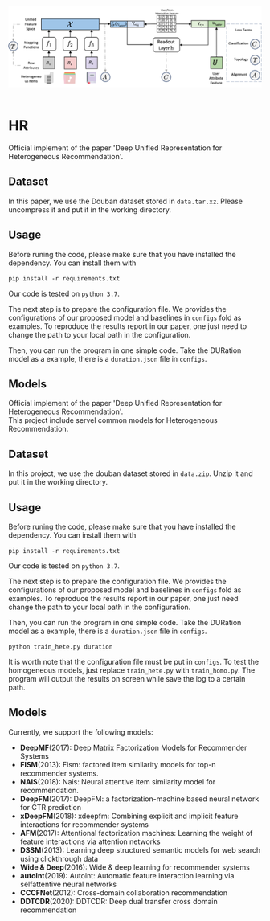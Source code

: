 <p align="center">
  <img src="framework.png" width="800">
  <br />
  <br />
</p>   

# HR  

Official implement of the paper 'Deep Unified Representation for Heterogeneous Recommendation'.  

## Dataset
In this paper, we use the Douban dataset stored in `data.tar.xz`. 
Please uncompress it and put it in the working directory.  

## Usage 


Before runing the code, please make sure that you have installed the dependency. You can install them with 
```
pip install -r requirements.txt 
``` 
Our code is tested on `python 3.7`.  

The next step is to prepare the configuration file. We provides the configurations of our proposed model and baselines in `configs` fold as examples. To reproduce the results report in our paper, one just need to change the path to your local path in the configuration.     

Then, you can run the program in one simple code. Take the DURation model as a example, there is a `duration.json` file in `configs`.  

## Models 

Official implement of the paper 'Deep Unified Representation for Heterogeneous Recommendation'.  
This project include servel common models for Heterogeneous Recommendation.   

## Dataset
In this project, we use the douban dataset stored in `data.zip`. Unzip it and put it in the working directory.  

## Usage 


Before runing the code, please make sure that you have installed the dependency. You can install them with 
```
pip install -r requirements.txt 
``` 
Our code is tested on `python 3.7`.  

The next step is to prepare the configuration file. We provides the configurations of our proposed model and baselines in `configs` fold as examples. To reproduce the results report in our paper, one just need  change the path to your local path in the configuration.     

Then, you can run the program in one simple code. Take the DURation model as a example, there is a `duration.json` file in `configs`.  

```
python train_hete.py duration
```

It is worth note that the configuration file must be put in `configs`. To test the homogeneous models, just replace `train_hete.py` with `train_homo.py`. The program will output the results on screen while save the log to a certain path.  

## Models

Currently, we support the following models:

+ **DeepMF**(2017): Deep Matrix Factorization Models for Recommender Systems
+ **FISM**(2013): Fism: factored item similarity models for top-n recommender systems.
+ **NAIS**(2018): Nais: Neural attentive item similarity model for recommendation. 
+ **DeepFM**(2017): DeepFM: a factorization-machine based neural network for CTR prediction
+ **xDeepFM**(2018): xdeepfm: Combining explicit and implicit feature interactions for recommender systems
+ **AFM**(2017): Attentional factorization machines: Learning the weight of feature interactions via attention networks
+ **DSSM**(2013): Learning deep structured semantic models for web search using clickthrough data
+ **Wide & Deep**(2016): Wide & deep learning for recommender systems
+ **autoInt**(2019): Autoint: Automatic feature interaction learning via selfattentive neural networks
+ **CCCFNet**(2012): Cross-domain collaboration recommendation
+ **DDTCDR**(2020): DDTCDR: Deep dual transfer cross domain recommendation
